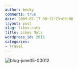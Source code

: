 ```yaml
---
author: becky
comments: true
date: 2009-07-17 00:12:23+00:00
layout: post
slug: likes-nuts
title: Likes Nuts
wordpress_id: 2012
categories:
- Travel
---
```


![blog-june05-00012](http://beta.beckyjenson.com/wp-content/uploads/2009/07/blog-june05-00012.jpg)
